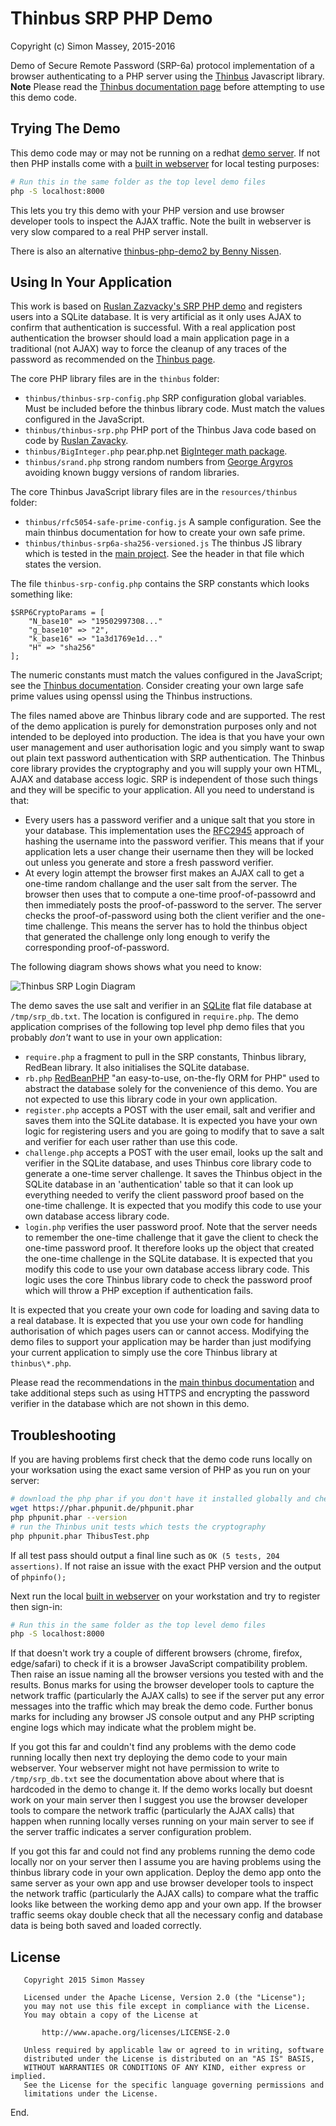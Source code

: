 # Thinbus SRP PHP Demo

Copyright (c) Simon Massey, 2015-2016

Demo of Secure Remote Password (SRP-6a) protocol implementation of a browser authenticating to a PHP server using the [Thinbus](https://bitbucket.org/simon_massey/thinbus-srp-js) Javascript library. 
**Note** Please read the [Thinbus documentation page](https://bitbucket.org/simon_massey/thinbus-srp-js) before attempting to use this demo code. 

## Trying The Demo

This demo code may or may not be running on a redhat [demo server](http://thinbusphp-n00p.rhcloud.com/). 
If not then PHP installs come with a [built in webserver](http://php.net/manual/en/features.commandline.webserver.php) for local testing purposes:  

```sh
# Run this in the same folder as the top level demo files
php -S localhost:8000
```

This lets you try this demo with your PHP version and use browser developer tools to inspect the AJAX traffic. Note the built in webserver is very slow compared to a real PHP server install. 

There is also an alternative [thinbus-php-demo2 by Benny Nissen](https://bitbucket.org/beastybeast/thinbus-php-demo2/overview). 

## Using In Your Application

This work is based on [Ruslan Zazvacky's SRP PHP demo](https://github.com/RuslanZavacky/srp-6a-demo) and registers users into a SQLite database. 
It is very artificial as it only uses AJAX to confirm that authentication is successful. With a real application post authentication the browser should load a main application 
page in a traditional (not AJAX) way to force the cleanup of any traces of the password as recommended on the [Thinbus page](https://bitbucket.org/simon_massey/thinbus-srp-js). 

The core PHP library files are in the `thinbus` folder:

* `thinbus/thinbus-srp-config.php` SRP configuration global variables. Must be included before the thinbus library code. Must match the values configured in the JavaScript. 
* `thinbus/thinbus-srp.php` PHP port of the Thinbus Java code based on code by [Ruslan Zavacky](https://github.com/RuslanZavacky/srp-6a-demo).
* `thinbus/BigInteger.php` pear.php.net [BigInteger math package](http://pear.php.net/package/BigInteger).
* `thinbus/srand.php` strong random numbers from [George Argyros](https://github.com/GeorgeArgyros/Secure-random-bytes-in-PHP) avoiding known buggy versions of random libraries. 

The core Thinbus JavaScript library files are in the `resources/thinbus` folder: 

* `thinbus/rfc5054-safe-prime-config.js` A sample configuration. See the main thinbus documentation for how to create your own safe prime. 
* `thinbus/thinbus-srp6a-sha256-versioned.js` The thinbus JS library which is tested in the [main project](https://bitbucket.org/simon_massey/thinbus-srp-js). See the header in that file which states the version. 

The file `thinbus-srp-config.php` contains the SRP constants which looks something like: 

```
$SRP6CryptoParams = [
    "N_base10" => "19502997308..."
    "g_base10" => "2",
    "k_base16" => "1a3d1769e1d..."
    "H" => "sha256"
];
```

The numeric constants must match the values configured in the JavaScript; see the [Thinbus documentation](https://bitbucket.org/simon_massey/thinbus-srp-js). 
Consider creating your own large safe prime values using openssl using the Thinbus instructions. 

The files named above are Thinbus library code and are supported. The rest of the demo application is purely for demonstration purposes only and not 
intended to be deployed into production. The idea is that you have your own user management and user authorisation logic and you simply want to 
swap out plain text password authentication with SRP authentication. The Thinbus core library provides the cryptography and you will supply your own 
HTML, AJAX and database access logic. SRP is independent of those such things and they will be specific to your application. All you need to understand 
is that:

* Every users has a password verifier and a unique salt that you store in your database. This implementation uses the [RFC2945](https://www.ietf.org/rfc/rfc2945.txt) approach of hashing the username into the password verifier. This means that if your application lets a user change their username then they will be locked out unless you generate and store a fresh password verifier.  
* At every login attempt the browser first makes an AJAX call to get a one-time random challange and the user salt from the server. The browser then uses that to compute a one-time proof-of-passowrd and then immediately posts the proof-of-password to the server. The server checks the proof-of-password using both the client verifier and the one-time challenge. This means the server has to hold the thinbus object that generated the challenge only long enough to verify the corresponding proof-of-password. 

The following diagram shows shows what you need to know: 

![Thinbus SRP Login Diagram](http://simon_massey.bitbucket.org/thinbus/login.png "Thinbus SRP Login Diagram")

The demo saves the use salt and verifier in an [SQLite](http://php.net/manual/en/book.sqlite.php) flat file database at `/tmp/srp_db.txt`. The location is configured in `require.php`. 
The demo application comprises of the following top level php demo files that you probably *don't* want to use in your own application: 

* `require.php` a fragment to pull in the SRP constants, Thinbus library, RedBean library. It also initialises the SQLite database. 
* `rb.php` [RedBeanPHP](http://redbeanphp.com) "an easy-to-use, on-the-fly ORM for PHP" used to abstract the database solely for the convenience of this demo. You are not expected to use this library code in your own application.   
* `register.php` accepts a POST with the user email, salt and verifier and saves them into the SQLite database. It is expected you have your own logic for registering users and you are going to modify that to save a salt and verifier for each user rather than use this code.
* `challenge.php` accepts a POST with the user email, looks up the salt and verifier in the SQLite database, and uses Thinbus core library code to generate a one-time server challenge. It saves the Thinbus object in the SQLite database in an 'authentication' table so that it can look up everything needed to verify the client password proof based on the one-time challenge. It is expected that you modify this code to use your own database access library code.  
* `login.php` verifies the user password proof. Note that the server needs to remember the one-time challenge that it gave the client to check the one-time password proof. It therefore looks up the object that created the one-time challenge in the SQLite database. It is expected that you modify this code to use your own database access library code. This logic uses the core Thinbus library code to check the password proof which will throw a PHP exception if authentication fails. 

It is expected that you create your own code for loading and saving data to a real database. It is expected that you use your own code for handling authorisation of 
which pages users can or cannot access. Modifying the demo files to support your application may be harder than just modifying your current application to simply use the 
core Thinbus library at `thinbus\*.php`. 

Please read the recommendations in the [main thinbus documentation](https://bitbucket.org/simon_massey/thinbus-srp-js) and take additional steps such as using HTTPS and encrypting the password verifier in the database which are not shown in this demo. 

## Troubleshooting

If you are having problems first check that the demo code runs locally on your worksation using the exact same version of PHP as you run on your server: 

```sh
# download the php phar if you don't have it installed globally and check it can print out its version
wget https://phar.phpunit.de/phpunit.phar
php phpunit.phar --version
# run the Thinbus unit tests which tests the cryptography
php phpunit.phar ThibusTest.php
```

If all test pass should output a final line such as `OK (5 tests, 204 assertions)`. If not raise an issue with the exact PHP version and the output of `phpinfo();`

Next run the local [built in webserver](http://php.net/manual/en/features.commandline.webserver.php) on your workstation and try to register then sign-in: 

```sh
# Run this in the same folder as the top level demo files 
php -S localhost:8000
```

If that doesn't work try a couple of different browsers (chrome, firefox, edge/safari) to check if it is a browser JavaScript compatibility problem. 
Then raise an issue naming all the browser versions you tested with and the results. 
Bonus marks for using the browser developer tools to capture the network traffic (particularly the AJAX calls) to see if the server put any error messages 
into the traffic which may break the demo code. Further bonus marks for including any browser JS console output and any PHP scripting engine logs which may 
indicate what the problem might be.  

If you got this far and couldn't find any problems with the demo code running locally then next try deploying the demo code to your main webserver. 
Your webserver might not have permission to write to `/tmp/srp_db.txt` see the documentation above about where that is hardcoded in the demo to change it. 
If the demo works locally but doesnt work on your main server then I suggest you use the browser developer tools to compare the network traffic 
(particularly the AJAX calls) that happen when running locally verses running on your main server to see if the server traffic indicates a server configuration problem. 

If you got this far and could not find any problems running the demo code locally nor on your server then I assume you are having problems using the thinbus library 
code in your own application. Deploy the demo app onto the same server as your own app and use browser developer tools to inspect the network traffic (particularly the AJAX calls)
to compare what the traffic looks like between the working demo app and your own app. If the browser traffic seems okay double check that all the necessary config and database data 
is being both saved and loaded correctly.

## License

```
   Copyright 2015 Simon Massey

   Licensed under the Apache License, Version 2.0 (the "License");
   you may not use this file except in compliance with the License.
   You may obtain a copy of the License at

       http://www.apache.org/licenses/LICENSE-2.0

   Unless required by applicable law or agreed to in writing, software
   distributed under the License is distributed on an "AS IS" BASIS,
   WITHOUT WARRANTIES OR CONDITIONS OF ANY KIND, either express or implied.
   See the License for the specific language governing permissions and
   limitations under the License.
```
   
End.